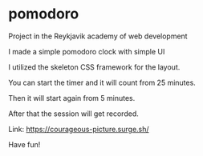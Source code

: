 # pomodoro
Project in the Reykjavik academy of web development


I made a simple pomodoro clock with simple UI

I utilized the skeleton CSS framework for the layout.

You can start the timer and it will count from 25 minutes.

Then it will start again from 5 minutes.

After that the session will get recorded.

Link:
https://courageous-picture.surge.sh/

Have fun!

